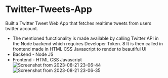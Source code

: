 # Twitter-Tweets-App
Built a Twitter Tweet Web App that fetches realtime tweets from users twitter account.
* The mentioned functionality is made available by calling Twitter API in the Node backend which requires Developer Token. 
8 It is then called in frontend made in HTML CSS Javascript to render to beautiful UI
* Backend - Node JS
* Frontend - HTML CSS Javascript
![Screenshot from 2023-08-21 23-06-44](https://github.com/amolkhedekar26/Twitter-Tweets-App/assets/108868936/07df65c1-6974-47f4-b0c6-43911ee2b6a9)
![Screenshot from 2023-08-21 23-06-35](https://github.com/amolkhedekar26/Twitter-Tweets-App/assets/108868936/3e3cd590-fda2-4791-ad8a-facdeb3c68c1)
